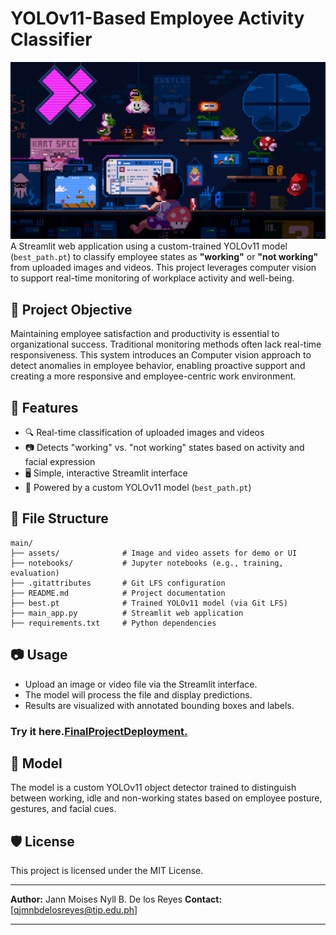 # YOLOv11-Based Employee Activity Classifier
![GIF](assets/225813708-98b745f2-7d22-48cf-9150-083f1b00d6c9.gif)
A Streamlit web application using a custom-trained YOLOv11 model (`best_path.pt`) to classify employee states as **"working"** or **"not working"** from uploaded images and videos. This project leverages computer vision to support real-time monitoring of workplace activity and well-being.

## 📌 Project Objective

Maintaining employee satisfaction and productivity is essential to organizational success. Traditional monitoring methods often lack real-time responsiveness. This system introduces an Computer vision approach to detect anomalies in employee behavior, enabling proactive support and creating a more responsive and employee-centric work environment.

## 🚀 Features

- 🔍 Real-time classification of uploaded images and videos  
- 📷 Detects "working" vs. "not working" states based on activity and facial expression  
- 🖥️ Simple, interactive Streamlit interface  
- 🧠 Powered by a custom YOLOv11 model (`best_path.pt`)

## 📁 File Structure

```
main/
├── assets/              # Image and video assets for demo or UI
├── notebooks/           # Jupyter notebooks (e.g., training, evaluation)
├── .gitattributes       # Git LFS configuration
├── README.md            # Project documentation
├── best.pt              # Trained YOLOv11 model (via Git LFS)
├── main_app.py          # Streamlit web application
├── requirements.txt     # Python dependencies

````

## 📷 Usage

* Upload an image or video file via the Streamlit interface.
* The model will process the file and display predictions.
* Results are visualized with annotated bounding boxes and labels.

### Try it here.[FinalProjectDeployment.](https://cpe313-finalproject-by-popenyll.streamlit.app/)

## 🧠 Model

The model is a custom YOLOv11 object detector trained to distinguish between working, idle and non-working states based on employee posture, gestures, and facial cues.

## 🛡️ License

This project is licensed under the MIT License.

---

**Author:** Jann Moises Nyll B. De los Reyes
**Contact:** \[[qjmnbdelosreyes@tip.edu.ph](qjmnbdelosreyes@tip.edu.ph)]



---
